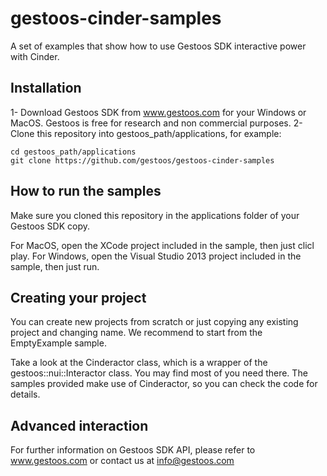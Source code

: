 # gestoos-cinder-samples

A set of examples that show how to use Gestoos SDK interactive power with Cinder.

## Installation

1- Download Gestoos SDK from www.gestoos.com for your Windows or MacOS. Gestoos is free for research and non commercial purposes.
2- Clone this repository into gestoos_path/applications, for example:

    cd gestoos_path/applications
    git clone https://github.com/gestoos/gestoos-cinder-samples 

## How to run the samples

Make sure you cloned this repository in the applications folder of your Gestoos SDK copy.

For MacOS, open the XCode project included in the sample, then just clicl play.
For Windows, open the Visual Studio 2013 project included in the sample, then just run.

## Creating your project

You can create new projects from scratch or just copying any existing project and changing name. We recommend to start from the EmptyExample sample.

Take a look at the Cinderactor class, which is a wrapper of the gestoos::nui::Interactor class. You may find most of you need there. The samples provided make use of Cinderactor, so you can check the code for details.

## Advanced interaction

For further information on Gestoos SDK API, please refer to www.gestoos.com or contact us at info@gestoos.com
